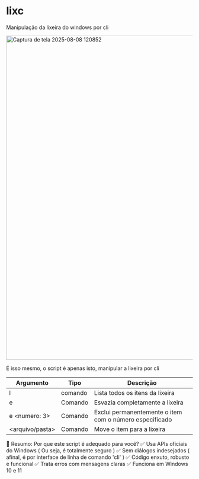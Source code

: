 # lixc
Manipulação da lixeira do windows por cli

<img width="878" height="875" alt="Captura de tela 2025-08-08 120852" src="https://github.com/user-attachments/assets/0fc9ce5d-f02a-4f43-b6df-ff368899930e" />


É isso mesmo, o script é apenas isto, manipular a lixeira por cli


| Argumento | Tipo | Descrição |
| ----------- | ----------- | ----------- |
| l     | comando | Lista todos os itens da lixeira |
| e      | Comando | Esvazia completamente a lixeira |
| e <numero: 3> | Comando | Exclui permanentemente o item com o número especificado |
| <arquivo/pasta> | Comando | Move o item para a lixeira |



📌 Resumo: Por que este script é adequado para você?
✅ Usa APIs oficiais do Windows ( Ou seja, é totalmente seguro )
✅ Sem diálogos indesejados ( afinal, é por interface de linha de comando 'cli' )
✅ Código enxuto, robusto e funcional
✅ Trata erros com mensagens claras
✅ Funciona em Windows 10 e 11
